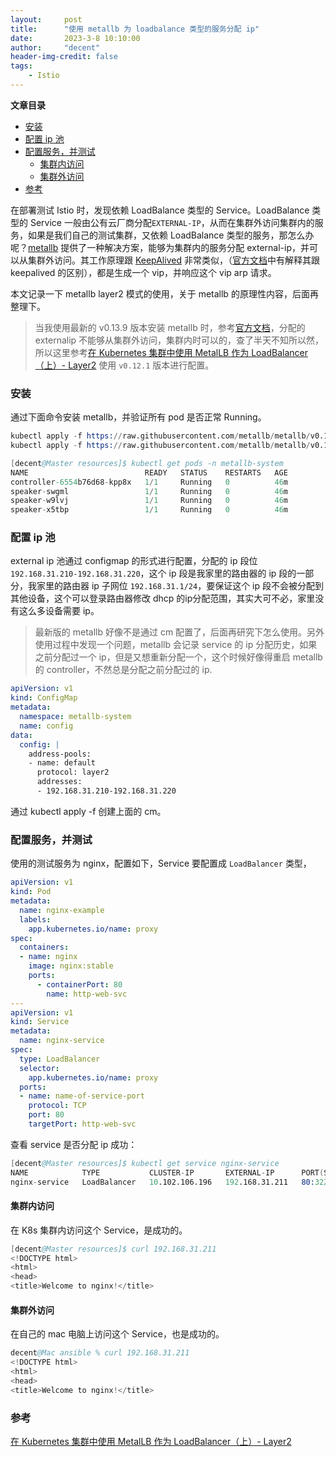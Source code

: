 ```yaml
---
layout:     post
title:      "使用 metallb 为 loadbalance 类型的服务分配 ip"
date:       2023-3-8 10:10:00
author:     "decent"
header-img-credit: false
tags:
    - Istio
---
```


**文章目录**
- [安装](#安装)
- [配置 ip 池](#配置-ip-池)
- [配置服务，并测试](#配置服务并测试)
  - [集群内访问](#集群内访问)
  - [集群外访问](#集群外访问)
- [参考](#参考)

在部署测试 Istio 时，发现依赖 LoadBalance 类型的 Service。LoadBalance 类型的 Service 一般由公有云厂商分配`EXTERNAL-IP`，从而在集群外访问集群内的服务，如果是我们自己的测试集群，又依赖 LoadBalance 类型的服务，那怎么办呢？[metallb](https://github.com/metallb/metallb) 提供了一种解决方案，能够为集群内的服务分配 external-ip，并可以从集群外访问。其工作原理跟 [KeepAlived](https://loverhythm1990.github.io/2023/02/03/keepalived/) 非常类似，（[官方文档](https://metallb.universe.tf/concepts/layer2/#comparison-to-keepalived)中有解释其跟 keepalived 的区别），都是生成一个 vip，并响应这个 vip arp 请求。

本文记录一下 metallb layer2 模式的使用，关于 metallb 的原理性内容，后面再整理下。
> 当我使用最新的 v0.13.9 版本安装 metallb 时，参考[官方文档](https://metallb.universe.tf/installation/)，分配的 externalip 不能够从集群外访问，集群内时可以的，查了半天不知所以然，所以这里参考[在 Kubernetes 集群中使用 MetalLB 作为 LoadBalancer（上）- Layer2](https://atbug.com/load-balancer-service-with-metallb/) 使用 `v0.12.1` 版本进行配置。

### 安装
通过下面命令安装 metallb，并验证所有 pod 是否正常 Running。
```s
kubectl apply -f https://raw.githubusercontent.com/metallb/metallb/v0.12.1/manifests/namespace.yaml
kubectl apply -f https://raw.githubusercontent.com/metallb/metallb/v0.12.1/manifests/metallb.yaml

[decent@Master resources]$ kubectl get pods -n metallb-system
NAME                          READY   STATUS    RESTARTS   AGE
controller-6554b76d68-kpp8x   1/1     Running   0          46m
speaker-swgml                 1/1     Running   0          46m
speaker-w9lvj                 1/1     Running   0          46m
speaker-x5tbp                 1/1     Running   0          46m
```

### 配置 ip 池
external ip 池通过 configmap 的形式进行配置，分配的 ip 段位 `192.168.31.210-192.168.31.220`，这个 ip 段是我家里的路由器的 ip 段的一部分，我家里的路由器 ip 子网位 `192.168.31.1/24`，要保证这个 ip 段不会被分配到其他设备，这个可以登录路由器修改 dhcp 的ip分配范围，其实大可不必，家里没有这么多设备需要 ip。

> 最新版的 metallb 好像不是通过 cm 配置了，后面再研究下怎么使用。另外使用过程中发现一个问题，metallb 会记录 service 的 ip 分配历史，如果之前分配过一个 ip，但是又想重新分配一个，这个时候好像得重启 metallb 的 controller，不然总是分配之前分配过的 ip.

```yml
apiVersion: v1
kind: ConfigMap
metadata:
  namespace: metallb-system
  name: config
data:
  config: |
    address-pools:
    - name: default
      protocol: layer2
      addresses:
      - 192.168.31.210-192.168.31.220
```
通过 kubectl apply -f 创建上面的 cm。

### 配置服务，并测试
使用的测试服务为 nginx，配置如下，Service 要配置成 `LoadBalancer` 类型，
```yml
apiVersion: v1
kind: Pod
metadata:
  name: nginx-example
  labels:
    app.kubernetes.io/name: proxy
spec:
  containers:
  - name: nginx
    image: nginx:stable
    ports:
      - containerPort: 80
        name: http-web-svc
---
apiVersion: v1
kind: Service
metadata:
  name: nginx-service
spec:
  type: LoadBalancer
  selector:
    app.kubernetes.io/name: proxy
  ports:
  - name: name-of-service-port
    protocol: TCP
    port: 80
    targetPort: http-web-svc
```
查看 service 是否分配 ip 成功：
```s
[decent@Master resources]$ kubectl get service nginx-service
NAME            TYPE           CLUSTER-IP       EXTERNAL-IP      PORT(S)        AGE
nginx-service   LoadBalancer   10.102.106.196   192.168.31.211   80:32234/TCP   50m
```

#### 集群内访问
在 K8s 集群内访问这个 Service，是成功的。
```s
[decent@Master resources]$ curl 192.168.31.211
<!DOCTYPE html>
<html>
<head>
<title>Welcome to nginx!</title>
```

#### 集群外访问
在自己的 mac 电脑上访问这个 Service，也是成功的。
```s
decent@Mac ansible % curl 192.168.31.211
<!DOCTYPE html>
<html>
<head>
<title>Welcome to nginx!</title>
```

### 参考
[在 Kubernetes 集群中使用 MetalLB 作为 LoadBalancer（上）- Layer2](https://atbug.com/load-balancer-service-with-metallb/)